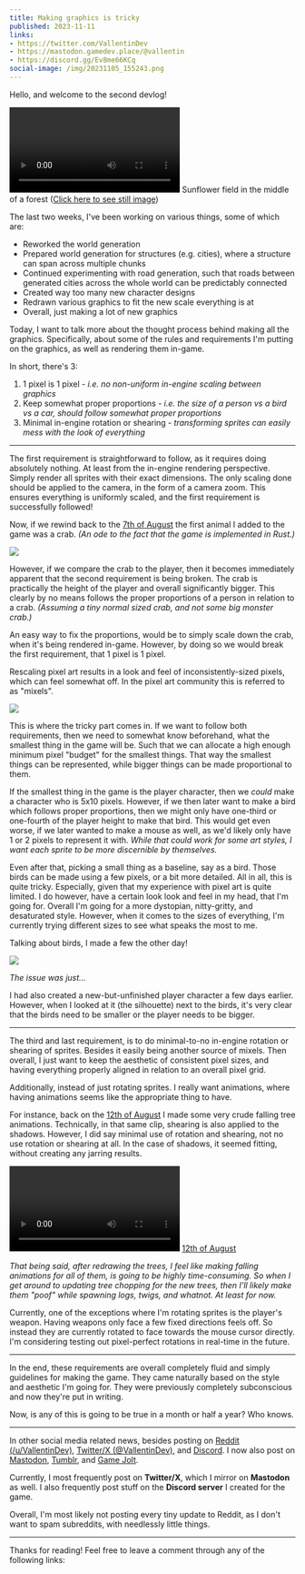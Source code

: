 ```yaml
---
title: Making graphics is tricky
published: 2023-11-11
links:
- https://twitter.com/VallentinDev
- https://mastodon.gamedev.place/@vallentin
- https://discord.gg/Ev8me66KCq
social-image: /img/20231105_155243.png
---
```


Hello, and welcome to the second devlog!

![](/vid/2023-11-11/2023-11-04-171626.mp4)
Sunflower field in the middle of a forest
([Click here to see still image](/img/20231105_155243.png))

The last two weeks, I've been working on various things, some of which are:

- Reworked the world generation
- Prepared world generation for structures (e.g. cities), where a structure can span across multiple chunks
- Continued experimenting with road generation, such that roads between generated cities across the whole world can be predictably connected
- Created way too many new character designs
- Redrawn various graphics to fit the new scale everything is at
- Overall, just making a lot of new graphics

Today, I want to talk more about the thought process behind making all the graphics. Specifically, about some of the rules and requirements I'm putting on the graphics, as well as rendering them in-game.

In short, there's 3:

1. 1 pixel is 1 pixel - _i.e. no non-uniform in-engine scaling between graphics_
2. Keep somewhat proper proportions - _i.e. the size of a person vs a bird vs a car, should follow somewhat proper proportions_
3. Minimal in-engine rotation or shearing - _transforming sprites can easily mess with the look of everything_

-----

The first requirement is straightforward to follow, as it requires doing absolutely nothing. At least from the in-engine rendering perspective. Simply render all sprites with their exact dimensions. The only scaling done should be applied to the camera, in the form of a camera zoom. This ensures everything is uniformly scaled, and the first requirement is successfully followed!

Now, if we rewind back to the [7th of August][tweet-crab] the first animal I added to the game was a crab. _(An ode to the fact that the game is implemented in Rust.)_

[tweet-crab]: https://twitter.com/VallentinDev/status/1688583347969093634

![](/img/2023-11-11/player-and-crab.gif)

However, if we compare the crab to the player, then it becomes immediately apparent that the second requirement is being broken. The crab is practically the height of the player and overall significantly bigger. This clearly by no means follows the proper proportions of a person in relation to a crab. _(Assuming a tiny normal sized crab, and not some big monster crab.)_

An easy way to fix the proportions, would be to simply scale down the crab, when it's being rendered in-game. However, by doing so we would break the first requirement, that 1 pixel is 1 pixel.

Rescaling pixel art results in a look and feel of inconsistently-sized pixels, which can feel somewhat off. In the pixel art community this is referred to as "mixels".

![](/img/2023-11-11/player-and-crab-inconsistent.gif)

This is where the tricky part comes in. If we want to follow both requirements, then we need to somewhat know beforehand, what the smallest thing in the game will be. Such that we can allocate a high enough minimum pixel "budget" for the smallest things. That way the smallest things can be represented, while bigger things can be made proportional to them.

If the smallest thing in the game is the player character, then we _could_ make a character who is 5x10 pixels. However, if we then later want to make a bird which follows proper proportions, then we might only have one-third or one-fourth of the player height to make that bird. This would get even worse, if we later wanted to make a mouse as well, as we'd likely only have 1 or 2 pixels to represent it with. _While that could work for some art styles, I want each sprite to be more discernible by themselves._

Even after that, picking a small thing as a baseline, say as a bird. Those birds can be made using a few pixels, or a bit more detailed. All in all, this is quite tricky. Especially, given that my experience with pixel art is quite limited. I do however, have a certain look look and feel in my head, that I'm going for. Overall I'm going for a more dystopian, nitty-gritty, and desaturated style. However, when it comes to the sizes of everything, I'm currently trying different sizes to see what speaks the most to me.

Talking about birds, I made a few the other day!

![](/img/2023-11-11/birds-and-player.png)

_The issue was just..._

I had also created a new-but-unfinished player character a few days earlier. However, when I looked at it (the silhouette) next to the birds, it's very clear that the birds need to be smaller or the player needs to be bigger.

-----

The third and last requirement, is to do minimal-to-no in-engine rotation or shearing of sprites. Besides it easily being another source of mixels. Then overall, I just want to keep the aesthetic of consistent pixel sizes, and having everything properly aligned in relation to an overall pixel grid.

Additionally, instead of just rotating sprites. I really want animations, where having animations seems like the appropriate thing to have.

For instance, back on the [12th of August][tweet-chop-trees] I made some very crude falling tree animations. Technically, in that same clip, shearing is also applied to the shadows. However, I did say minimal use of rotation and shearing, not no use rotation or shearing at all. In the case of shadows, it seemed fitting, without creating any jarring results.

![](/vid/2023-08-12-212742.mp4)
[12th of August][tweet-chop-trees]

[tweet-chop-trees]: https://twitter.com/VallentinDev/status/1690446699343265793

_That being said, after redrawing the trees, I feel like making falling animations for all of them, is going to be highly time-consuming. So when I get around to updating tree chopping for the new trees, then I'll likely make them "poof" while spawning logs, twigs, and whatnot. At least for now._

Currently, one of the exceptions where I'm rotating sprites is the player's weapon. Having weapons only face a few fixed directions feels off. So instead they are currently rotated to face towards the mouse cursor directly. I'm considering testing out pixel-perfect rotations in real-time in the future.

-----

In the end, these requirements are overall completely fluid and simply guidelines for making the game. They came naturally based on the style and aesthetic I'm going for. They were previously completely subconscious and now they're put in writing.

Now, is any of this is going to be true in a month or half a year? Who knows.

-----

In other social media related news, besides posting on [Reddit (/u/VallentinDev)][Reddit], [Twitter/X (@VallentinDev)][Twitter], and [Discord][Discord]. I now also post on [Mastodon][Mastodon], [Tumblr][Tumblr], and [Game Jolt][GameJolt].

Currently, I most frequently post on **Twitter/X**, which I mirror on **Mastodon** as well. I also frequently post stuff on the **Discord server** I created for the game.

Overall, I'm most likely not posting every tiny update to Reddit, as I don't want to spam subreddits, with needlessly little things.

[Reddit]: https://www.reddit.com/user/VallentinDev/submitted/
[Twitter]: https://twitter.com/VallentinDev
[Discord]: https://discord.gg/Ev8me66KCq

[Mastodon]: https://mastodon.gamedev.place/@vallentin
[Tumblr]: https://www.tumblr.com/blog/vallentindev
[GameJolt]: https://gamejolt.com/@vallentin

-----

Thanks for reading! Feel free to leave a comment through any of the following links:
